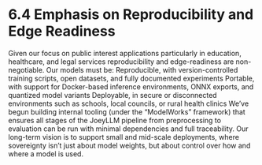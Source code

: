 # 6.4 Emphasis on Reproducibility and Edge Readiness

Given our focus on public interest applications particularly in education, healthcare, and legal services reproducibility and edge-readiness are non-negotiable.
Our models must be:
Reproducible, with version-controlled training scripts, open datasets, and fully documented experiments
Portable, with support for Docker-based inference environments, ONNX exports, and quantized model variants
Deployable, in secure or disconnected environments such as schools, local councils, or rural health clinics
We’ve begun building internal tooling (under the “ModelWorks” framework) that ensures all stages of the JoeyLLM pipeline from preprocessing to evaluation can be run with minimal dependencies and full traceability. Our long-term vision is to support small and mid-scale deployments, where sovereignty isn’t just about model weights, but about control over how and where a model is used.
